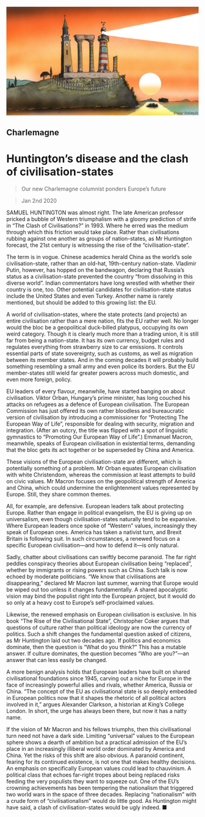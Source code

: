 ![](./images/20200104_EUD000_0.jpg)

## Charlemagne

# Huntington’s disease and the clash of civilisation-states

> Our new Charlemagne columnist ponders Europe’s future

> Jan 2nd 2020

SAMUEL HUNTINGTON was almost right. The late American professor pricked a bubble of Western triumphalism with a gloomy prediction of strife in “The Clash of Civilisations?” in 1993. Where he erred was the medium through which this friction would take place. Rather than civilisations rubbing against one another as groups of nation-states, as Mr Huntington forecast, the 21st century is witnessing the rise of the “civilisation-state”.

The term is in vogue. Chinese academics herald China as the world’s sole civilisation-state, rather than an old-hat, 19th-century nation-state. Vladimir Putin, however, has hopped on the bandwagon, declaring that Russia’s status as a civilisation-state prevented the country “from dissolving in this diverse world”. Indian commentators have long wrestled with whether their country is one, too. Other potential candidates for civilisation-state status include the United States and even Turkey. Another name is rarely mentioned, but should be added to this growing list: the EU.

A world of civilisation-states, where the state protects (and projects) an entire civilisation rather than a mere nation, fits the EU rather well. No longer would the bloc be a geopolitical duck-billed platypus, occupying its own weird category. Though it is clearly much more than a trading union, it is still far from being a nation-state. It has its own currency, budget rules and regulates everything from strawberry size to car emissions. It controls essential parts of state sovereignty, such as customs, as well as migration between its member states. And in the coming decades it will probably build something resembling a small army and even police its borders. But the EU member-states still wield far greater powers across much domestic, and even more foreign, policy.

EU leaders of every flavour, meanwhile, have started banging on about civilisation. Viktor Orban, Hungary’s prime minister, has long couched his attacks on refugees as a defence of European civilisation. The European Commission has just offered its own rather bloodless and bureaucratic version of civilisation by introducing a commissioner for “Protecting The European Way of Life”, responsible for dealing with security, migration and integration. (After an outcry, the title was flipped with a spot of linguistic gymnastics to “Promoting Our European Way of Life”.) Emmanuel Macron, meanwhile, speaks of European civilisation in existential terms, demanding that the bloc gets its act together or be superseded by China and America.

These visions of the European civilisation-state are different, which is potentially something of a problem. Mr Orban equates European civilisation with white Christendom, whereas the commission at least attempts to build on civic values. Mr Macron focuses on the geopolitical strength of America and China, which could undermine the enlightenment values represented by Europe. Still, they share common themes.

All, for example, are defensive. European leaders talk about protecting Europe. Rather than engage in political evangelism, the EU is giving up on universalism, even though civilisation-states naturally tend to be expansive. Where European leaders once spoke of “Western” values, increasingly they speak of European ones. America has taken a nativist turn, and Brexit Britain is following suit. In such circumstances, a renewed focus on a specific European civilisation—and how to defend it—is only natural.

Sadly, chatter about civilisations can swiftly become paranoid. The far right peddles conspiracy theories about European civilisation being “replaced”, whether by immigrants or rising powers such as China. Such talk is now echoed by moderate politicians. “We know that civilisations are disappearing,” declared Mr Macron last summer, warning that Europe would be wiped out too unless it changes fundamentally. A shared apocalyptic vision may bind the populist right into the European project, but it would do so only at a heavy cost to Europe’s self-proclaimed values.

Likewise, the renewed emphasis on European civilisation is exclusive. In his book “The Rise of the Civilisational State”, Christopher Coker argues that questions of culture rather than political ideology are now the currency of politics. Such a shift changes the fundamental question asked of citizens, as Mr Huntington laid out two decades ago. If politics and economics dominate, then the question is “What do you think?” This has a mutable answer. If culture dominates, the question becomes “Who are you?”—an answer that can less easily be changed.

A more benign analysis holds that European leaders have built on shared civilisational foundations since 1945, carving out a niche for Europe in the face of increasingly powerful allies and rivals, whether America, Russia or China. “The concept of the EU as civilisational state is so deeply embedded in European politics now that it shapes the rhetoric of all political actors involved in it,” argues Alexander Clarkson, a historian at King’s College London. In short, the urge has always been there, but now it has a natty name.

If the vision of Mr Macron and his fellows triumphs, then this civilisational turn need not have a dark side. Limiting “universal” values to the European sphere shows a dearth of ambition but a practical admission of the EU’s place in an increasingly illiberal world order dominated by America and China. Yet the risks of this shift are also obvious. A paranoid continent, fearing for its continued existence, is not one that makes healthy decisions. An emphasis on specifically European values could lead to chauvinism. A political class that echoes far-right tropes about being replaced risks feeding the very populists they want to squeeze out. One of the EU’s crowning achievements has been tempering the nationalism that triggered two world wars in the space of three decades. Replacing “nationalism” with a crude form of “civilisationalism” would do little good. As Huntington might have said, a clash of civilisation-states would be ugly indeed. ■